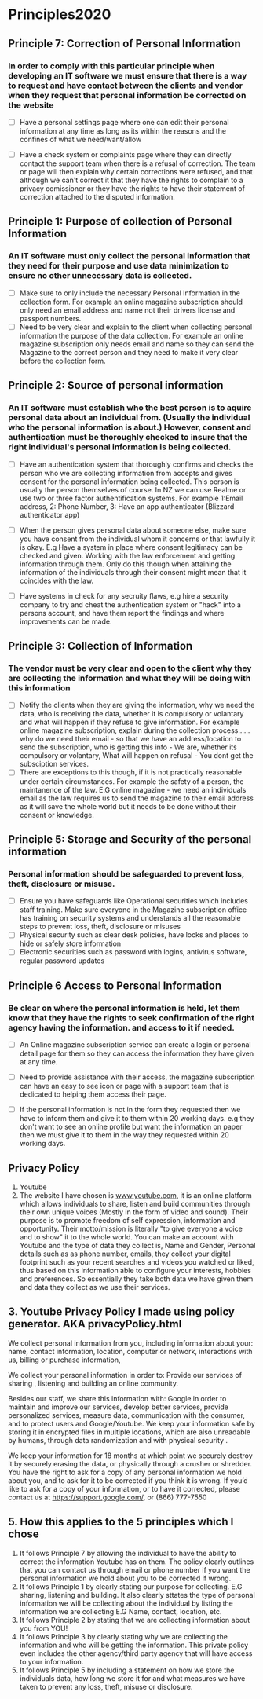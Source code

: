# Principles2020

## Principle 7: Correction of Personal Information

### In order to comply with this particular principle when developing an IT software we must ensure that there is a way to request and have contact between the clients and vendor when they request that personal information be corrected on the website

- [ ] Have a personal settings page where one can edit their personal information at any time as long as its within the reasons and the confines of what we need/want/allow
- [ ] Have a check system or complaints page where they can directly contact the support team when there is a refusal of correction. The team or page will then explain why certain corrections were refused, and that although we can't correct it that they have the rights to complain to a privacy comissioner or they have the rights to have their statement of correction attached to the disputed information.


## Principle 1: Purpose of collection of Personal Information

### An IT software must only collect the personal information that they need for their purpose and use data minimization to ensure no other unnecessary data is collected.

- [ ] Make sure to only include the necessary Personal Information in the collection form. For example an online magazine subscription should only need an email address and name not their drivers license and passport numbers.
- [ ] Need to be very clear and explain to the client when collecting personal information the purpose of the data collection. For example an online magazine subscription only needs email and name so they can send the Magazine to the correct person and they need to make it very clear before the collection form.

## Principle 2: Source of personal information 

### An IT software must establish who the best person is to aquire personal data about an individual from. (Usually the individual who the personal information is about.) However, consent and authentication must be thoroughly checked to insure that the right individual's personal information is being collected. 

- [ ] Have an authentication system that thoroughly confirms and checks the person who we are collecting information from accepts and gives consent for the personal information being collected. This person is usually the person themselves of course. In NZ we can use Realme or use two or three factor authentification systems. For example 1:Email address, 2: Phone Number, 3: Have an app authenticator (Blizzard authenticator app)
- [ ] When the person gives personal data about someone else, make sure you have consent from the individual whom it concerns or that lawfully it is okay. E.g Have a system in place where consent legitimacy can be checked and given. Working with the law enforcement and getting information through them. Only do this though when attaining the information of the individuals through their consent might mean that it coincides with the law.
- [ ] Have systems in check for any secruity flaws, e.g hire a security company to try and cheat the authentication system or "hack" into a persons account, and have them report the findings and where improvements can be made.


## Principle 3: Collection of Information

### The vendor must be very clear and open to the client why they are collecting the information and what they will be doing with this information
- [ ] Notify the clients when they are giving the information, why we need the data, who is receiving the data, whether it is compulsory or volantary and what will happen if they refuse to give information. For example online magazine subscription, explain during the collection process...... why do we need their email - so that we have an address/location to send the subscription, who is getting this info - We are, whether its compulsory or volantary, What will happen on refusal - You dont get the subsciption services.
- [ ] There are exceptions to this though, if it is not practically reasonable under certain circumstances. For example the safety of a person, the maintanence of the law. E.G online magazine - we need an individuals email as the law requires us to send the magazine to their email address as it will save the whole world but it needs to be done without their consent or knowledge.  

## Principle 5: Storage and Security of the personal information

### Personal information should be safeguarded to prevent loss, theft, disclosure or misuse. 
- [ ] Ensure you have safeguards like Operational securities which includes staff training. Make sure everyone in the Magazine subscription office has training on security systems and understands all the reasonable steps to prevent loss, theft, disclosure or misuses
- [ ] Physical security such as clear desk policies, have locks and places to hide or safely store information
- [ ] Electronic securities such as password with logins, antivirus software, regular password updates

## Principle 6 Access to Personal Information 

### Be clear on where the personal information is held, let them know that they have the rights to seek confirmation of the right agency having the information. and access to it if needed.  
- [ ] An Online magazine subscription service can create a login or personal detail page for them so they can access the information they have given at any time. 
- [ ] Need to provide assistance with their access, the magazine subscription can have an easy to see icon or page with a support team that is dedicated to helping them access their page.
- [ ] If the personal information is not in the form they requested then we have to inform them and give it to them within 20 working days. e.g they don't want to see an online profile but want the information on paper then we must give it to them in the way they requested within 20 working days.



## Privacy Policy
1. Youtube 
2. The website I have chosen is www.youtube.com, it is an online platform which allows individuals to share, listen and build communities through their own unique voices (Mostly in the form of video and sound). Their purpose is to promote freedom of self expression, information and opportunity. Their motto/mission is literally "to give everyone a voice and to show" it to the whole world. You can make an account with Youtube and the type of data they collect is, Name and Gender, Personal details such as as phone number, emails, they collect your digital footprint such as your recent searches and videos you watched or liked, thus based on this information able to configure your interests, hobbies and preferences. So essentially they take both data we have given them and data they collect as we use their services. 

## 3. Youtube Privacy Policy I made using policy generator. AKA privacyPolicy.html
We collect personal information from you, including information about your:
name,
contact information,
location,
computer or network,
interactions with us,
billing or purchase information,

We collect your personal information in order to:
Provide our services of sharing , listening and building an online community.

Besides our staff, we share this information with:
Google in order to maintain and improve our services, develop better services, provide personalized services, measure data, communication with the consumer, and to protect users and Google/Youtube.
We keep your information safe by storing it in encrypted files in multiple locations, which are also unreadable by humans, through data randomization and with physical security .

We keep your information for 18 months at which point we securely destroy it by securely erasing the data, or physically through a crusher or shredder.
You have the right to ask for a copy of any personal information we hold about you, and to ask for it to be corrected if you think it is wrong. If you’d like to ask for a copy of your information, or to have it corrected, please contact us at https://support.google.com/, or (866) 777-7550

## 5. How this applies to the 5 principles which I chose
1. It follows Principle 7 by allowing the individual to have the ability to correct the information Youtube has on them. The policy clearly outlines that you can contact us through email or phone number if you want the personal information we hold about you to be corrected if wrong.
2. It follows Principle 1 by clearly stating our purpose for collecting. E.G sharing, listening and building. It also clearly sttates the type of personal information we will be collecting about the individual by listing the information we are collecting E.G Name, contact, location, etc.
3. It follows Principle 2 by stating that we are collecting information about you from YOU!
4. It follows Principle 3 by clearly stating why we are collecting the information and who will be getting the information. This private policy even includes the other agency/third party agency that will have access to your information.
5. It follows Principle 5 by including a statement on how we store the individuals data, how long we store it for and what measures we have taken to prevent any loss, theft, misuse or disclosure. 

